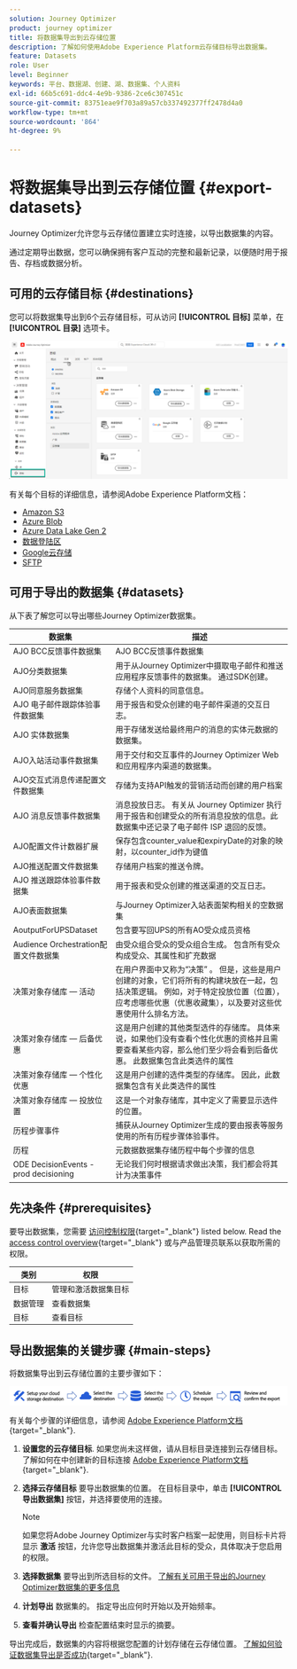 ```yaml
---
solution: Journey Optimizer
product: journey optimizer
title: 将数据集导出到云存储位置
description: 了解如何使用Adobe Experience Platform云存储目标导出数据集。
feature: Datasets
role: User
level: Beginner
keywords: 平台、数据湖、创建、湖、数据集、个人资料
exl-id: 66b5c691-ddc4-4e9b-9386-2ce6c307451c
source-git-commit: 83751eae9f703a89a57cb337492377ff2478d4a0
workflow-type: tm+mt
source-wordcount: '864'
ht-degree: 9%

---
```


# 将数据集导出到云存储位置 {#export-datasets}

Journey Optimizer允许您与云存储位置建立实时连接，以导出数据集的内容。

通过定期导出数据，您可以确保拥有客户互动的完整和最新记录，以便随时用于报告、存档或数据分析。

## 可用的云存储目标 {#destinations}

您可以将数据集导出到6个云存储目标，可从访问 **[!UICONTROL 目标]** 菜单，在 **[!UICONTROL 目录]** 选项卡。

![](assets/dataset-export-setup.png)


有关每个目标的详细信息，请参阅Adobe Experience Platform文档：

* [Amazon S3](https://experienceleague.adobe.com/docs/experience-platform/destinations/catalog/cloud-storage/amazon-s3.html)
* [Azure Blob](https://experienceleague.adobe.com/docs/experience-platform/destinations/catalog/cloud-storage/azure-blob.html)
* [Azure Data Lake Gen 2](https://experienceleague.adobe.com/docs/experience-platform/destinations/catalog/cloud-storage/adls-gen2.html)
* [数据登陆区](https://experienceleague.adobe.com/docs/experience-platform/destinations/catalog/cloud-storage/data-landing-zone.html)
* [Google云存储](https://experienceleague.adobe.com/docs/experience-platform/destinations/catalog/cloud-storage/google-cloud-storage.html)
* [SFTP](https://experienceleague.adobe.com/docs/experience-platform/destinations/catalog/cloud-storage/sftp.html)

## 可用于导出的数据集 {#datasets}

从下表了解您可以导出哪些Journey Optimizer数据集。

| 数据集 | 描述 |
| ------- | ------- | 
| AJO BCC反馈事件数据集 | AJO BCC反馈事件数据集 |
| AJO分类数据集 | 用于从Journey Optimizer中摄取电子邮件和推送应用程序反馈事件的数据集。 通过SDK创建。 |
| AJO同意服务数据集 | 存储个人资料的同意信息。 |
| AJO 电子邮件跟踪体验事件数据集 | 用于报告和受众创建的电子邮件渠道的交互日志。  |
| AJO 实体数据集 | 用于存储发送给最终用户的消息的实体元数据的数据集。  |
| AJO入站活动事件数据集 | 用于交付和交互事件的Journey Optimizer Web和应用程序内渠道的数据集。 |
| AJO交互式消息传递配置文件数据集 | 存储为支持API触发的营销活动而创建的用户档案 |
| AJO 消息反馈事件数据集 | 消息投放日志。 有关从 Journey Optimizer 执行用于报告和创建受众的所有消息投放的信息。此数据集中还记录了电子邮件 ISP 退回的反馈。 |
| AJO配置文件计数器扩展 | 保存包含counter_value和expiryDate的对象的映射，以counter_id作为键值 |
| AJO推送配置文件数据集 | 存储用户档案的推送令牌。 |
| AJO 推送跟踪体验事件数据集 | 用于报表和受众创建的推送渠道的交互日志。  |
| AJO表面数据集 | 与Journey Optimizer入站表面架构相关的空数据集 |
| AoutputForUPSDataset | 包含要写回UPS的所有AO受众成员资格 |
| Audience Orchestration配置文件数据集 | 由受众组合受众的受众组合生成。 包含所有受众构成受众、其属性和扩充数据 |
| 决策对象存储库 — 活动 | 在用户界面中又称为“决策” 。 但是，这些是用户创建的对象，它们将所有的构建块放在一起，包括决策逻辑。 例如，对于特定投放位置（位置），应考虑哪些优惠（优惠收藏集），以及要对这些优惠使用什么排名方法。 |
| 决策对象存储库 — 后备优惠 | 这是用户创建的其他类型选件的存储库。 具体来说，如果他们没有查看个性化优惠的资格并且需要查看某些内容，那么他们至少将会看到后备优惠。 此数据集包含此类选件的属性 |
| 决策对象存储库 — 个性化优惠 | 这是用户创建的选件类型的存储库。 因此，此数据集包含有关此类选件的属性 | Ultimate |
| 决策对象存储库 — 投放位置 | 这是一个对象存储库，其中定义了需要显示选件的位置。 |
| 历程步骤事件 | 捕获从Journey Optimizer生成的要由报表等服务使用的所有历程步骤体验事件。 |
| 历程 | 元数据数据集存储历程中每个步骤的信息 |
| ODE DecisionEvents - prod decisioning | 无论我们何时根据请求做出决策，我们都会将其计为决策事件 |

## 先决条件 {#prerequisites}

要导出数据集，您需要 [访问控制权限](https://experienceleague.adobe.com/docs/experience-platform/access-control/home.html#permissions){target="_blank"} listed below. Read the [access control overview](https://experienceleague.adobe.com/docs/experience-platform/access-control/ui/overview.html){target="_blank"} 或与产品管理员联系以获取所需的权限。

| 类别 | 权限 |
|--|--|
| 目标 | 管理和激活数据集目标 |
| 数据管理 | 查看数据集 |
| 目标 | 查看目标 |

## 导出数据集的关键步骤 {#main-steps}

将数据集导出到云存储位置的主要步骤如下：

![](assets/dataset-export-process.png)

有关每个步骤的详细信息，请参阅 [Adobe Experience Platform文档](https://experienceleague.adobe.com/docs/experience-platform/destinations/ui/activate/export-datasets.html){target="_blank"}.

1. **设置您的云存储目标**. 如果您尚未这样做，请从目标目录连接到云存储目标。 了解如何在中创建新的目标连接 [Adobe Experience Platform文档](https://experienceleague.adobe.com/docs/experience-platform/destinations/ui/connect-destination.html#setup){target="_blank"}.

   <!--![](assets/dataset-export-setup.png)-->

1. **选择云存储目标** 要导出数据集的位置。 在目标目录中，单击 **[!UICONTROL 导出数据集]** 按钮，并选择要使用的连接。

   <!--![](assets/dataset-export-destination.png)-->

   >[!NOTE]
   >
   >如果您将Adobe Journey Optimizer与实时客户档案一起使用，则目标卡片将显示 **激活** 按钮，允许您导出数据集并激活此目标的受众，具体取决于您启用的权限。

1. **选择数据集** 要导出到所选目标的文件。 [了解有关可用于导出的Journey Optimizer数据集的更多信息](#datasets)

   <!--![](assets/dataset-export-dataset-selection.png)-->

1. **计划导出** 数据集的。 指定导出应何时开始以及开始频率。

   <!--![](assets/dataset-export-schedule.png)-->

1. **查看并确认导出** 检查配置结束时显示的摘要。

   <!--![](assets/dataset-export-review.png)-->

导出完成后，数据集的内容将根据您配置的计划存储在云存储位置。 [了解如何验证数据集导出是否成功](https://experienceleague.adobe.com/docs/experience-platform/destinations/ui/activate/export-datasets.html#verify){target="_blank"}.
